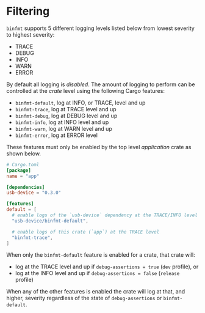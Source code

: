 # Filtering

`binfmt` supports 5 different logging levels listed below from lowest severity to highest severity:

- TRACE
- DEBUG
- INFO
- WARN
- ERROR

By default all logging is *disabled*.
The amount of logging to perform can be controlled at the *crate* level using the following Cargo features:

- `binfmt-default`, log at INFO, or TRACE, level and up
- `binfmt-trace`, log at TRACE level and up
- `binfmt-debug`, log at DEBUG level and up
- `binfmt-info`, log at INFO level and up
- `binfmt-warn`, log at WARN level and up
- `binfmt-error`, log at ERROR level

These features must only be enabled by the top level *application* crate as shown below.

``` toml
# Cargo.toml
[package]
name = "app"

[dependencies]
usb-device = "0.3.0"

[features]
default = [
  # enable logs of the `usb-device` dependency at the TRACE/INFO level
  "usb-device/binfmt-default",

  # enable logs of this crate (`app`) at the TRACE level
  "binfmt-trace",
]
```

When only the `binfmt-default` feature is enabled for a crate, that crate will:

- log at the TRACE level and up if `debug-assertions = true` (`dev` profile), or
- log at the INFO level and up if `debug-assertions = false` (`release` profile)

When any of the other features is enabled the crate will log at that, and higher, severity regardless of the state of `debug-assertions` or `binfmt-default`.
